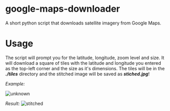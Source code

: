 # google-maps-downloader
A short python script that downloads satellite imagery from Google Maps.
# Usage
The script will prompt you for the latitude, longitude, zoom level and size.
It will download a square of tiles with the latitude and longitude you entered as the top-left corner and the size as it's dimensions.
The tiles will be in the ***./tiles*** directory and the stitched image will be saved as ***stiched.jpg***!

*Example:*

![unknown](https://user-images.githubusercontent.com/69543802/144744628-c559a8b6-bdda-4752-a43c-b9f073dff0f1.png)

*Result:*
![stitched](https://user-images.githubusercontent.com/69543802/144744601-55391270-3f37-4741-802e-53badd2cc914.jpg)
